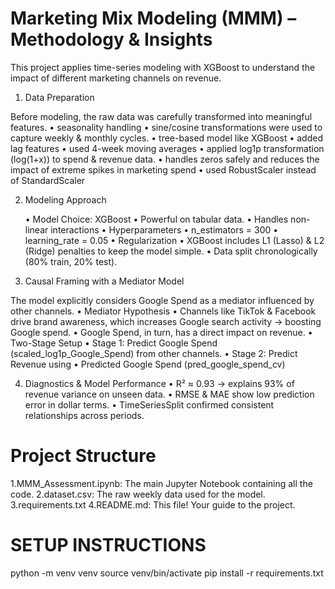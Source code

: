 #  Marketing Mix Modeling (MMM) – Methodology & Insights

This project applies time-series modeling with XGBoost to understand the impact of different marketing channels on revenue.

1. Data Preparation

Before modeling, the raw data was carefully transformed into meaningful features.
	•	seasonality handling
	•	sine/cosine transformations were used to capture weekly & monthly cycles.
	•	tree-based model like XGBoost
	•	added lag features
	•	used 4-week moving averages
	•	applied log1p transformation (log(1+x)) to spend & revenue data.
	•	handles zeros safely and reduces the impact of extreme spikes in marketing spend
	•	used RobustScaler instead of StandardScaler

2. Modeling Approach

	•	Model Choice: XGBoost
	•	Powerful on tabular data.
	•	Handles non-linear interactions 
	•	Hyperparameters
	•	n_estimators = 300
	•	learning_rate = 0.05
	•	Regularization
	•	XGBoost includes L1 (Lasso) & L2 (Ridge) penalties to keep the model simple.
	•	Data split chronologically (80% train, 20% test).

3. Causal Framing with a Mediator Model

The model explicitly considers Google Spend as a mediator influenced by other channels.
	•	Mediator Hypothesis
	•	Channels like TikTok & Facebook drive brand awareness, which increases Google search activity → boosting Google spend.
	•	Google Spend, in turn, has a direct impact on revenue.
	•	Two-Stage Setup
	•	Stage 1: Predict Google Spend (scaled_log1p_Google_Spend) from other channels.
	•	Stage 2: Predict Revenue using
	•	Predicted Google Spend (pred_google_spend_cv)

4. Diagnostics & Model Performance
	•	R² ≈ 0.93 → explains 93% of revenue variance on unseen data.
	•	RMSE & MAE show low prediction error in dollar terms.
	•	TimeSeriesSplit confirmed consistent relationships across periods.

# Project Structure
1.MMM_Assessment.ipynb: The main Jupyter Notebook containing all the code.
2.dataset.csv: The raw weekly data used for the model.
3.requirements.txt
4.README.md: This file! Your guide to the project.

# SETUP INSTRUCTIONS
python -m venv venv
source venv/bin/activate 
pip install -r requirements.txt
